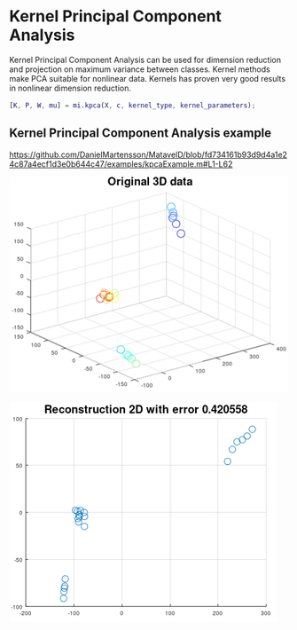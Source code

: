# Kernel Principal Component Analysis
Kernel Principal Component Analysis can be used for dimension reduction and projection on maximum variance between classes.
Kernel methods make PCA suitable for nonlinear data. Kernels has proven very good results in nonlinear dimension reduction.

```matlab
[K, P, W, mu] = mi.kpca(X, c, kernel_type, kernel_parameters);
```
## Kernel Principal Component Analysis example

https://github.com/DanielMartensson/MataveID/blob/fd734161b93d9d4a1e24c87a4ecf1d3e0b644c47/examples/kpcaExample.m#L1-L62

![PCA Original Data](../pictures/KPCA_Original_Data.png)

![PCA Result 3D](../pictures/KPCA_Reconstructed_Data.png)
